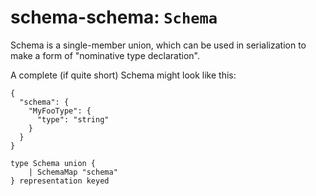 # schema-schema: `Schema`

Schema is a single-member union, which can be used in serialization
to make a form of "nominative type declaration".

A complete (if quite short) Schema might look like this:

```
{
  "schema": {
    "MyFooType": {
      "type": "string"
    }
  }
}
```


```ipldsch
type Schema union {
	| SchemaMap "schema"
} representation keyed
```
